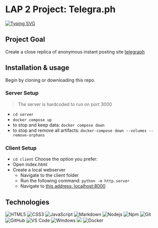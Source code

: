 # LAP 2 Project: Telegra.ph
[![Typing SVG](https://readme-typing-svg.herokuapp.com?lines=Welcome+to+our+Lap+2+Project)](https://git.io/typing-svg)
## Project Goal
Create a close replica of anonymous instant posting site [telegraph](https://telegra.ph/)

## Installation & usage

Begin by cloning or downloading this repo.

### Server Setup

>The server is hardcoded to run on port 3000

- `cd server`
- `docker compose up`
- to stop and keep data: `docker compose down`
- to stop and remove all artifacts: `docker-compose down --volumes --remove-orphans`

### Client Setup
- `cd client`
Choose the option you prefer:
- Open index.html
- Create a local webserver
	- Navigate to the client folder
	- Run the following command: `python -m http.server`
	- Navigate to [this address: localhost:8000](localhost:8000)

## Technologies
![HTML5](https://img.shields.io/badge/-HTML5-%23E44D27?style=flat-square&logo=html5&logoColor=ffffff)
![CSS3](https://img.shields.io/badge/-CSS3-%231572B6?style=flat-square&logo=css3)
![JavaScript](https://img.shields.io/badge/-JavaScript-%23F7DF1C?style=flat-square&logo=javascript&logoColor=000000&labelColor=%23F7DF1C&color=%23FFCE5A)
![Markdown](https://img.shields.io/badge/-Markdown-000000?style=flat-square&logo=markdown)
![Nodejs](https://img.shields.io/badge/-Nodejs-339933?style=flat-square&logo=Node.js&logoColor=ffffff)
![Npm](https://img.shields.io/badge/-npm-CB3837?style=flat-square&logo=npm)
![Git](https://img.shields.io/badge/-Git-%23F05032?style=flat-square&logo=git&logoColor=%23ffffff)
![GitHub](https://img.shields.io/badge/-GitHub-181717?style=flat-square&logo=github)
![VS Code](http://img.shields.io/badge/-VS%20Code-007ACC?style=flat-square&logo=visual-studio-code&logoColor=ffffff)
![Windows](http://img.shields.io/badge/-Windows-0078D6?style=flat-square&logo=windows&logoColor=ffffff)
<img src="https://img.shields.io/badge/-MongoDB-4DB33D?style=flat&logo=mongodb&logoColor=FFFFFF">
![Docker](https://img.shields.io/badge/-Docker-%231313CF?style=flat-square&logo=docker)
